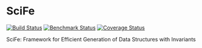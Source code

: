SciFe
=====

[![Build Status](https://travis-ci.org/kaptoxic/SciFe.png?branch=master)](https://travis-ci.org/kaptoxic/SciFe)
[![Benchmark Status](http://lara.epfl.ch/~kuraj/SciFe/status.svg)](http://lara.epfl.ch/~kuraj/SciFe/report/index.html)
[![Coverage Status](https://img.shields.io/coveralls/kaptoxic/SciFe.svg)](https://coveralls.io/r/kaptoxic/SciFe)

SciFe: Framework for Efficient Generation of Data Structures with Invariants
